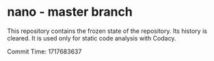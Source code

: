 # nano - master branch

This repository contains the frozen state of the repository.
Its history is cleared. It is used only for static code
analysis with Codacy.

Commit Time: 1717683637